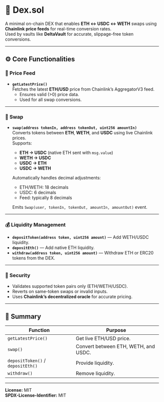 # 💱 Dex.sol

A minimal on-chain DEX that enables **ETH ↔ USDC ↔ WETH** swaps using **Chainlink price feeds** for real-time conversion rates.  
Used by vaults like **DeltaVault** for accurate, slippage-free token conversions.

---

## ⚙️ Core Functionalities

### 🧮 Price Feed
- **`getLatestPrice()`**  
  Fetches the latest **ETH/USD** price from Chainlink’s AggregatorV3 feed.  
  - Ensures valid (>0) price data.  
  - Used for all swap conversions.

---

### 💱 Swap
- **`swap(address tokenIn, address tokenOut, uint256 amountIn)`**  
  Converts tokens between **ETH**, **WETH**, and **USDC** using live Chainlink prices.  
  Supports:
  - **ETH → USDC** (native ETH sent with `msg.value`)  
  - **WETH → USDC**  
  - **USDC → ETH**  
  - **USDC → WETH**  

  Automatically handles decimal adjustments:  
  - ETH/WETH: 18 decimals  
  - USDC: 6 decimals  
  - Feed: typically 8 decimals  

  Emits `Swap(user, tokenIn, tokenOut, amountIn, amountOut)` event.

---

### 💰 Liquidity Management
- **`depositToken(address token, uint256 amount)`** — Add WETH/USDC liquidity.  
- **`depositEth()`** — Add native ETH liquidity.  
- **`withdraw(address token, uint256 amount)`** — Withdraw ETH or ERC20 tokens from the DEX.

---

### 🔐 Security
- Validates supported token pairs only (ETH/WETH/USDC).  
- Reverts on same-token swaps or invalid inputs.  
- Uses **Chainlink’s decentralized oracle** for accurate pricing.

---

## 🧾 Summary

| Function | Purpose |
|-----------|----------|
| `getLatestPrice()` | Get live ETH/USD price. |
| `swap()` | Convert between ETH, WETH, and USDC. |
| `depositToken()` / `depositEth()` | Provide liquidity. |
| `withdraw()` | Remove liquidity. |

---

**License:** MIT  
**SPDX-License-Identifier:** MIT

